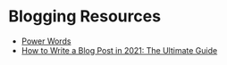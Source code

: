 # Blogging Resources

- [Power Words](https://smartblogger.com/power-words/)
- [How to Write a Blog Post in 2021: The Ultimate Guide](https://smartblogger.com/how-to-write-a-blog-post/)
